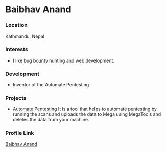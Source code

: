 # Baibhav Anand

### Location

Kathmandu, Nepal

### Interests

- I like bug bounty hunting and web development.

### Development

- Inventor of the Automate Pentesting

### Projects

- [Automate Pentesting](https://github.com/baibhavanand/Automate-Pentesting) It is a tool that helps to automate pentesting by running the scans and uploads the data to Mega using MegaTools and deletes the data from your machine.

### Profile Link

[Baibhav Anand](https://github.com/baibhavanand)